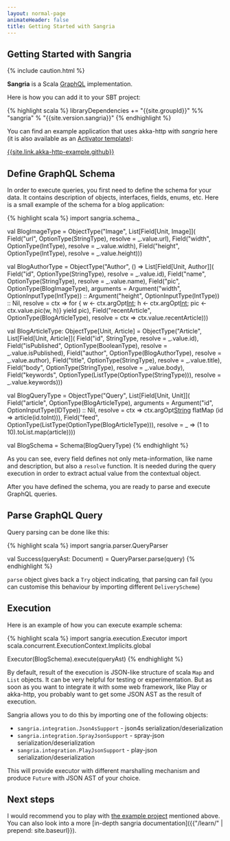 ```yaml
---
layout: normal-page
animateHeader: false
title: Getting Started with Sangria
---
```


## Getting Started with Sangria

{% include caution.html %}

**Sangria** is a Scala [GraphQL]({{site.link.graphql}}) implementation.

Here is how you can add it to your SBT project:

{% highlight scala %}
libraryDependencies += "{{site.groupId}}" %% "sangria" % "{{site.version.sangria}}"
{% endhighlight %}

You can find an example application that uses akka-http with _sangria_ here (it is also available as an [Activator template]({{site.link.akka-http-example.activator}})):

[{{site.link.akka-http-example.github}}]({{site.link.akka-http-example.github}})

## Define GraphQL Schema

In order to execute queries, you first need to define the schema for your data. It contains description of objects, interfaces, fields, enums, etc.
Here is a small example of the schema for a blog application:

{% highlight scala %}
import sangria.schema._

val BlogImageType = ObjectType("Image", List[Field[Unit, Image]](
  Field("url", OptionType(StringType), resolve = _.value.url),
  Field("width", OptionType(IntType), resolve = _.value.width),
  Field("height", OptionType(IntType), resolve = _.value.height)))

val BlogAuthorType = ObjectType("Author", () => List[Field[Unit, Author]](
  Field("id", OptionType(StringType), resolve = _.value.id),
  Field("name", OptionType(StringType), resolve = _.value.name),
  Field("pic", OptionType(BlogImageType),
    arguments =
      Argument("width", OptionInputType(IntType)) ::
      Argument("height", OptionInputType(IntType)) ::
      Nil,
    resolve = ctx =>
      for {
        w <- ctx.argOpt[Int]("width");
        h <- ctx.argOpt[Int]("height"); pic <- ctx.value.pic(w, h)}
      yield pic),
  Field("recentArticle", OptionType(BlogArticleType),
    resolve = ctx => ctx.value.recentArticle)))

val BlogArticleType: ObjectType[Unit, Article] =
  ObjectType("Article", List[Field[Unit, Article]](
    Field("id", StringType, resolve = _.value.id),
    Field("isPublished", OptionType(BooleanType), resolve = _.value.isPublished),
    Field("author", OptionType(BlogAuthorType), resolve = _.value.author),
    Field("title", OptionType(StringType), resolve = _.value.title),
    Field("body", OptionType(StringType), resolve = _.value.body),
    Field("keywords", OptionType(ListType(OptionType(StringType))),
      resolve = _.value.keywords)))

val BlogQueryType = ObjectType("Query", List[Field[Unit, Unit]](
  Field("article", OptionType(BlogArticleType),
    arguments = Argument("id", OptionInputType(IDType)) :: Nil,
    resolve = ctx => ctx.argOpt[String]("id") flatMap (id => article(id.toInt))),
  Field("feed", OptionType(ListType(OptionType(BlogArticleType))),
    resolve = _ => (1 to 10).toList.map(article))))

val BlogSchema = Schema(BlogQueryType)
{% endhighlight %}

As you can see, every field defines not only meta-information, like name and description, but also a `resolve` function.
It is needed during the query execution in order to extract actual value from the contextual object.

After you have defined the schema, you are ready to parse and execute GraphQL queries.

## Parse GraphQL Query

Query parsing can be done like this:

{% highlight scala %}
import sangria.parser.QueryParser

val Success(queryAst: Document) = QueryParser.parse(query)
{% endhighlight %}

`parse` object gives back a `Try` object indicating, that parsing can fail (you can customise this behaviour by importing different `DeliveryScheme`)

## Execution

Here is an example of how you can execute example schema:

{% highlight scala %}
import sangria.execution.Executor
import scala.concurrent.ExecutionContext.Implicits.global

Executor(BlogSchema).execute(queryAst)
{% endhighlight %}

By default, result of the execution is JSON-like structure of scala `Map` and `List` objects. It can be very helpful for testing or experimentation.
But as soon as you want to integrate it with some web framework, like Play or akka-http, you probably want to get some JSON AST as the result of execution.

Sangria allows you to do this by importing one of the following objects:

* `sangria.integration.Json4sSupport` - json4s serialization/deserialization
* `sangria.integration.SprayJsonSupport` - spray-json serialization/deserialization
* `sangria.integration.PlayJsonSupport` - play-json serialization/deserialization

This will provide executor with different marshalling mechanism and produce `Future` with JSON AST of your choice.

## Next steps

I would recommend you to play with [the example project]({{site.link.akka-http-example.github}}) mentioned above. You can also look
into a more [in-depth sangria documentation]({{"/learn/" | prepend: site.baseurl}}).
